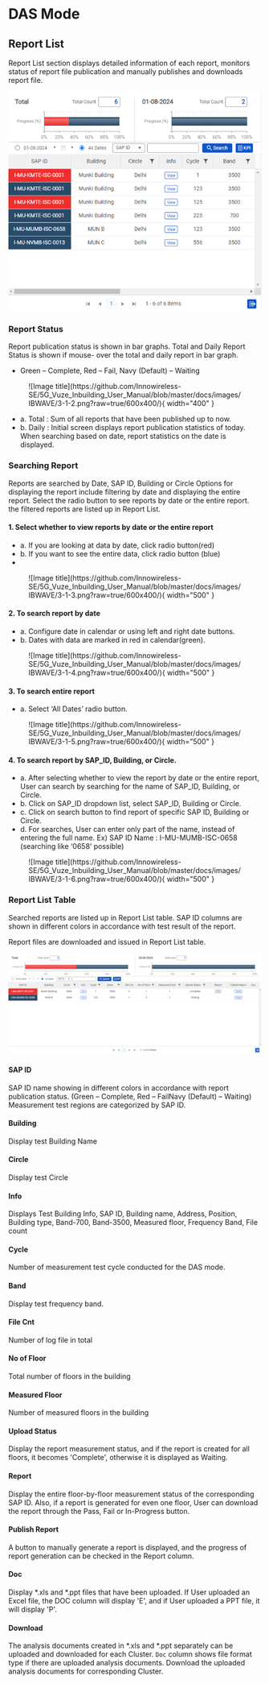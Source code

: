 # DAS Mode

## Report List

Report List section displays detailed information of each report, monitors status of report file publication and manually publishes and downloads report file.

<p align="center">
  <img src="https://github.com/Innowireless-SE/5G_Vuze_Inbuilding_User_Manual/blob/master/docs/images/DAS/4-1-1.png?raw=true">
</p>

### Report Status

Report publication status is shown in bar graphs. 
Total and Daily Report Status is shown if mouse- over the total and daily report in bar graph. 

- Green – Complete, Red – Fail, Navy (Default) – Waiting


<figure markdown="span">
  ![Image title](https://github.com/Innowireless-SE/5G_Vuze_Inbuilding_User_Manual/blob/master/docs/images/IBWAVE/3-1-2.png?raw=true/600x400/){ width="400"  }
  <figcaption></figcaption>
</figure>

- a.	Total : Sum of all reports that have been published up to now.
- b.	Daily : Initial screen displays report publication statistics of today. When searching based on date, report statistics on the date is displayed.


### Searching Report

Reports are searched by Date, SAP ID, Building or Circle 
Options for displaying the report include filtering by date and displaying the entire report. Select the radio button to see reports by date or the entire report. the filtered reports are listed up in Report List.

#### 1. Select whether to view reports by date or the entire report
- a.	If you are looking at data by date, click radio button(red)
- b.	If you want to see the entire data, click radio button (blue)
- 
<figure markdown="span">
  ![Image title](https://github.com/Innowireless-SE/5G_Vuze_Inbuilding_User_Manual/blob/master/docs/images/IBWAVE/3-1-3.png?raw=true/600x400/){ width="500"  }
  <figcaption></figcaption>
</figure>

#### 2. To search report by date
- a.	Configure date in calendar or using left and right date buttons. 
- b.	Dates with data are marked in red in calendar(green).
    
<figure markdown="span">
  ![Image title](https://github.com/Innowireless-SE/5G_Vuze_Inbuilding_User_Manual/blob/master/docs/images/IBWAVE/3-1-4.png?raw=true/600x400/){ width="500"  }
  <figcaption></figcaption>
</figure>

#### 3. To search entire report 
- a.	Select ‘All Dates’ radio button.
<figure markdown="span">
  ![Image title](https://github.com/Innowireless-SE/5G_Vuze_Inbuilding_User_Manual/blob/master/docs/images/IBWAVE/3-1-5.png?raw=true/600x400/){ width="500"  }
  <figcaption></figcaption>
</figure>

#### 4. To search report by SAP_ID, Building, or Circle.
- a.	After selecting whether to view the report by date or the entire report,
      User can search by searching for the name of SAP_ID, Building, or Circle.
- b.	Click on SAP_ID dropdown list, select SAP_ID, Building or Circle.
- c.	Click on search button to find report of specific SAP ID, Building or Circle.
- d.	For searches, User can enter only part of the name, instead of entering the full name.
      Ex) SAP ID Name : I-MU-MUMB-ISC-0658 (searching like ‘0658’ possible)
<figure markdown="span">
  ![Image title](https://github.com/Innowireless-SE/5G_Vuze_Inbuilding_User_Manual/blob/master/docs/images/IBWAVE/3-1-6.png?raw=true/600x400/){ width="500"  }
  <figcaption></figcaption>
</figure>

### Report List Table

Searched reports are listed up in Report List table. SAP ID columns are shown in different colors in accordance with test result of the report.

Report files are downloaded and issued in Report List table.

<p align="center">
  <img src="https://github.com/Innowireless-SE/5G_Vuze_Inbuilding_User_Manual/blob/master/docs/images/DAS/4-1-7.png?raw=true">
</p>

#### SAP ID 
SAP ID name showing in different colors in accordance with report publication status. (Green – Complete, Red – FailNavy (Default) – Waiting)
Measurement test regions are categorized by SAP ID.
#### Building
Display test Building Name
#### Circle
Display test Circle
#### Info 
Displays Test Building Info, SAP ID, Building name, Address, Position, Building type, Band-700, Band-3500, Measured floor, Frequency Band, File count
 
#### Cycle 
Number of measurement test cycle conducted for the DAS mode.
#### Band 
Display test frequency band.
#### File Cnt 
Number of log file in total
#### No of Floor 
Total number of floors in the building
#### Measured Floor 
Number of measured floors in the building
#### Upload Status 
Display the report measurement status, and if the report is created for all floors, it becomes 'Complete', otherwise it is displayed as Waiting.
#### Report
Display the entire floor-by-floor measurement status of the corresponding SAP ID. Also, if a report is generated for even one floor, User can download the report through the Pass, Fail or In-Progress button.

#### Publish Report
A button to manually generate a report is displayed, and the progress of report generation can be checked in the Report column.

#### Doc 
Display *.xls and *.ppt files that have been uploaded. If User uploaded an Excel file, the DOC column will display 'E', and if User uploaded a PPT file, it will display 'P'.
#### Download 
The analysis documents created in *.xls and *.ppt separately can be uploaded and downloaded for each Cluster. `Doc` column shows file format type if there are uploaded analysis documents. Download the uploaded analysis documents for corresponding Cluster.

